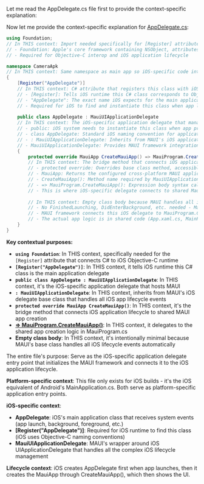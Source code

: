 Let me read the AppDelegate.cs file first to provide the context-specific explanation:

Now let me provide the context-specific explanation for [AppDelegate.cs](cci:7://file:///c:/Users/Parth/Desktop/2025/Personl/MAUIAPP/CameraApk/Platforms/iOS/AppDelegate.cs:0:0-0:0):

````csharp
using Foundation;
// In THIS context: Import needed specifically for [Register] attribute and iOS Foundation framework
// - Foundation: Apple's core framework containing NSObject, attributes, and iOS runtime integration
// - Required for Objective-C interop and iOS application lifecycle

namespace CameraApk
// In THIS context: Same namespace as main app so iOS-specific code integrates with shared code
{
    [Register("AppDelegate")]
    // In THIS context: C# attribute that registers this class with iOS Objective-C runtime
    // - [Register]: Tells iOS runtime this C# class corresponds to Objective-C AppDelegate
    // - "AppDelegate": The exact name iOS expects for the main application delegate class
    // - Required for iOS to find and instantiate this class when app launches
    
    public class AppDelegate : MauiUIApplicationDelegate
    // In THIS context: The iOS-specific application delegate that manages app lifecycle
    // - public: iOS system needs to instantiate this class when app process starts
    // - class AppDelegate: Standard iOS naming convention for application delegate
    // - : MauiUIApplicationDelegate: Inherits from MAUI's iOS application delegate base class
    // - MauiUIApplicationDelegate: Provides MAUI framework integration with iOS UIApplicationDelegate
    {
        protected override MauiApp CreateMauiApp() => MauiProgram.CreateMauiApp();
        // In THIS context: The bridge method that connects iOS application delegate to MAUI app creation
        // - protected override: Overrides base class method, accessible to derived classes
        // - MauiApp: Returns the configured cross-platform MAUI application
        // - CreateMauiApp(): Method name required by MauiUIApplicationDelegate base class
        // - => MauiProgram.CreateMauiApp(): Expression body syntax calling shared app creation logic
        // - This is where iOS-specific delegate connects to shared MauiProgram.cs
        
        // In THIS context: Empty class body because MAUI handles all iOS application lifecycle automatically
        // - No FinishedLaunching, DidEnterBackground, etc. needed - MauiUIApplicationDelegate handles everything
        // - MAUI framework connects this iOS delegate to MauiProgram.CreateMauiApp()
        // - The actual app logic is in shared code (App.xaml.cs, MainPage.xaml.cs, etc.)
    }
}
````

**Key contextual purposes:**

* **`using Foundation`**: In THIS context, specifically needed for the `[Register]` attribute that connects C# to iOS Objective-C runtime
* **`[Register("AppDelegate")]`**: In THIS context, it tells iOS runtime this C# class is the main application delegate
* **`public class AppDelegate : MauiUIApplicationDelegate`**: In THIS context, it's the iOS-specific application delegate that hosts MAUI
* **`: MauiUIApplicationDelegate`**: In THIS context, inherits from MAUI's iOS delegate base class that handles all iOS app lifecycle events
* **`protected override MauiApp CreateMauiApp()`**: In THIS context, it's the bridge method that connects iOS application lifecycle to shared MAUI app creation
* **[=> MauiProgram.CreateMauiApp()](cci:1://file:///c:/Users/Parth/Desktop/2025/Personl/MAUIAPP/CameraApk/Platforms/iOS/AppDelegate.cs:7:8-7:82)**: In THIS context, it delegates to the shared app creation logic in MauiProgram.cs
* **Empty class body**: In THIS context, it's intentionally minimal because MAUI's base class handles all iOS lifecycle events automatically

The entire file's purpose: Serve as the iOS-specific application delegate entry point that initializes the MAUI framework and connects it to the iOS application lifecycle.

**Platform-specific context**: This file only exists for iOS builds - it's the iOS equivalent of Android's MainApplication.cs. Both serve as platform-specific application entry points.

**iOS-specific context**: 

* **AppDelegate**: iOS's main application class that receives system events (app launch, background, foreground, etc.)
* **\[Register("AppDelegate")\]**: Required for iOS runtime to find this class (iOS uses Objective-C naming conventions)
* **MauiUIApplicationDelegate**: MAUI's wrapper around iOS UIApplicationDelegate that handles all the complex iOS lifecycle management

**Lifecycle context**: iOS creates AppDelegate first when app launches, then it creates the MauiApp through CreateMauiApp(), which then shows the UI.
